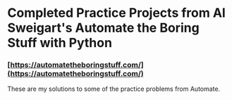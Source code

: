# Completed Practice Projects from Al Sweigart's Automate the Boring Stuff with Python
### [https://automatetheboringstuff.com/](https://automatetheboringstuff.com/)

These are my solutions to some of the practice problems from Automate.
